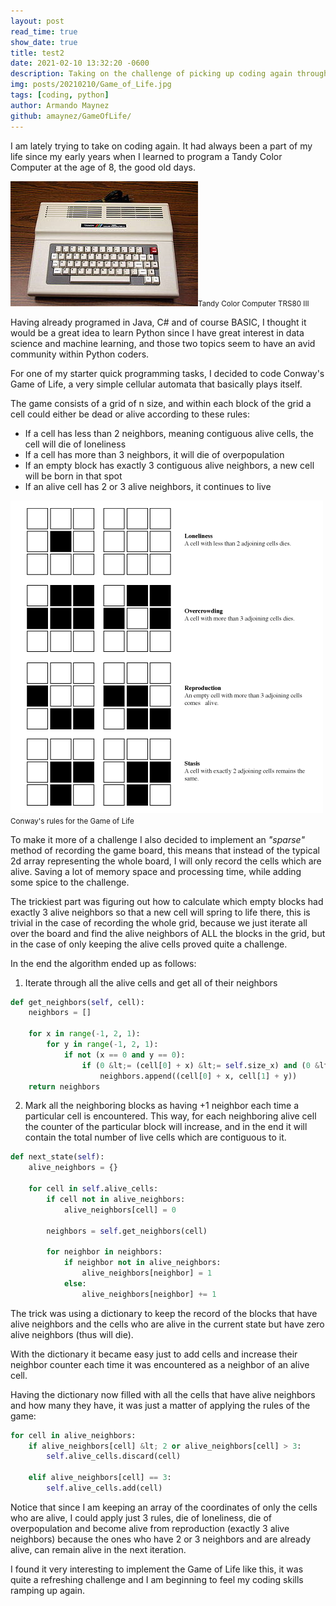 ```yaml
---
layout: post
read_time: true
show_date: true
title: test2
date: 2021-02-10 13:32:20 -0600
description: Taking on the challenge of picking up coding again through interesting small projects, this time it is the turn of Conway's Game of Life.
img: posts/20210210/Game_of_Life.jpg
tags: [coding, python]
author: Armando Maynez
github: amaynez/GameOfLife/
---
```


<p>I&nbsp;am lately trying to take on coding again. It had always been a part of my life since my early years when I&nbsp;learned to program a Tandy Color Computer at the age of 8, the good old days.</p>

<img src="./assets/img/posts/20210210/300px-TRS-80_Color_Computer_3.jpg" alt="Tandy Color Computer TRS80 III"/><small>Tandy Color Computer TRS80 III</small>

<p>Having already programed in Java, C# and of course BASIC, I&nbsp;thought it would be a great idea to learn Python since I&nbsp;have great interest in data science and machine learning, and those two topics seem to have an avid community within Python coders.</p>

<p>For one of my starter quick programming tasks, I&nbsp;decided to code Conway's Game of Life, a very simple cellular automata that basically plays itself.</p>

<p>The game consists of a grid of n size, and within each block of the grid a cell could either be dead or alive according to these rules:</p>

<ul><li>If a cell has less than 2 neighbors, meaning contiguous alive cells, the cell will die of loneliness</li><li>If a cell has more than 3 neighbors, it will die of overpopulation</li><li>If an empty block has exactly 3 contiguous alive neighbors, a new cell will be born in that spot</li><li>If an alive cell has 2 or 3 alive neighbors, it continues to live</li></ul>

<img src="./assets/img/posts/20210210/GameOfLife.gif" alt="Conway's rules for the Game of Life"/><small>Conway's rules for the Game of Life</small>

<p>To make it more of a challenge I&nbsp;also decided to implement an <em>"sparse" </em>method of recording the game board, this means that instead of the typical 2d array representing the whole board, I&nbsp;will only record the cells which are alive. Saving a lot of memory space and processing time, while adding some spice to the challenge.</p>

<p>The trickiest part was figuring out how to calculate which empty blocks had exactly 3 alive neighbors so that a new cell will spring to life there, this is trivial in the case of recording the whole grid, because we just iterate all over the board and find the alive neighbors of ALL&nbsp;the blocks in the grid, but in the case of only keeping the alive cells proved quite a challenge.</p>

<p>In the end the algorithm ended up as follows:</p>

<ol><li>Iterate through all the alive cells and get all of their neighbors</li></ol>

```python
def get_neighbors(self, cell):
    neighbors = []

    for x in range(-1, 2, 1):
        for y in range(-1, 2, 1):
            if not (x == 0 and y == 0):
                if (0 &lt;= (cell[0] + x) &lt;= self.size_x) and (0 &lt;= (cell[1] + y) &lt;= self.size_y):
                    neighbors.append((cell[0] + x, cell[1] + y))
    return neighbors
```

<ol start="2"><li>Mark all the neighboring blocks as having +1 neighbor each time a particular cell is encountered. This way, for each neighboring alive cell the counter of the particular block will increase, and in the end it will contain the total number of live cells which are contiguous to it.</li></ol>

```python
def next_state(self):
    alive_neighbors = {}

    for cell in self.alive_cells:
        if cell not in alive_neighbors:
            alive_neighbors[cell] = 0

        neighbors = self.get_neighbors(cell)

        for neighbor in neighbors:
            if neighbor not in alive_neighbors:
                alive_neighbors[neighbor] = 1
            else:
                alive_neighbors[neighbor] += 1
```

<p>The trick was using a dictionary to keep the record of the blocks that have alive neighbors and the cells who are alive in the current state but have zero alive neighbors (thus will die).</p>

<p>With the dictionary it became easy just to add cells and increase their neighbor counter each time it was encountered as a neighbor of an alive cell.</p>

<p>Having the dictionary now filled with all the cells that have alive neighbors and how many they have, it was just a matter of applying the rules of the game:</p>

```python
for cell in alive_neighbors:
    if alive_neighbors[cell] &lt; 2 or alive_neighbors[cell] > 3:
        self.alive_cells.discard(cell)

    elif alive_neighbors[cell] == 3:
        self.alive_cells.add(cell)
```

<p>Notice that since I am keeping an array of the coordinates of only the cells who are alive, I could apply just 3 rules, die of loneliness, die of overpopulation and become alive from reproduction (exactly 3 alive neighbors) because the ones who have 2 or 3 neighbors and are already alive, can remain alive in the next iteration.</p>

<p>I&nbsp;found it very interesting to implement the Game of Life like this, it was quite a refreshing challenge and I am beginning to feel my coding skills ramping up again.</p>
